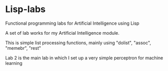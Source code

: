 # Lisp-labs
Functional programming labs for Artificial Intelligence using Lisp

A set of lab works for my Artificial Intelligence module. 

This is simple list processing functions, mainly using "dolist", "assoc", "memebr", "rest"

Lab 2 is the main lab in which I set up a very simple perceptron for machine learning
